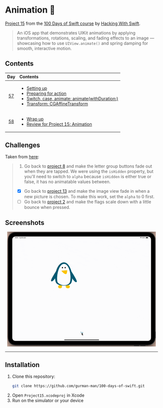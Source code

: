# Animation 🎲

[Project 15](https://www.hackingwithswift.com/read/15/overview) from the [100 Days of Swift course](https://www.hackingwithswift.com/100) by [Hacking With Swift](https://www.hackingwithswift.com/).

>An iOS app that demonstrates UIKit animations by applying transformations, rotations, scaling, and fading effects to an image — showcasing how to use `UIView.animate()` and spring damping for smooth, interactive motion.

## Contents

|                      Day                      | Contents                                                                                                                                                                                                                                                                                                                                                |
|:---------------------------------------------:|:--------------------------------------------------------------------------------------------------------------------------------------------------------------------------------------------------------------------------------------------------------------------------------------------------------------------------------------------------------|
| [57](https://www.hackingwithswift.com/100/57) | <ul><li>[Setting up](https://www.hackingwithswift.com/read/15/1/setting-up)</li><li>[Preparing for action](https://www.hackingwithswift.com/read/15/2)</li><li>[Switch, case, animate: animate(withDuration:)](https://www.hackingwithswift.com/read/15/3)</li><li>[Transform: CGAffineTransform](https://www.hackingwithswift.com/read/15/4)</li></ul> |
| [58](https://www.hackingwithswift.com/100/58) | <ul><li>[Wrap up](https://www.hackingwithswift.com/read/15/5)</li><li>[Review for Project 15: Animation](https://www.hackingwithswift.com/review/hws/project-15-animation)</li></ul>                                                                                                                                                                    | 


## Challenges

Taken from [here](https://www.hackingwithswift.com/read/15/5):

>1. Go back to [project 8](https://github.com/gurman-man/100-days-of-swift/tree/main/Projects/08-LetterQuest) and make the letter group buttons fade out when they are tapped. We were using the `isHidden` property, but you'll need to switch to `alpha` because `isHidden` is either true or false, it has no animatable values between.
>- [x] Go back to [project 13](https://github.com/gurman-man/100-days-of-swift/tree/main/Projects/13-InstaFilter) and make the image view fade in when a new picture is chosen. To make this work, set the `alpha` to 0 first.
>- [ ] Go back to [project 2](https://github.com/gurman-man/100-days-of-swift/tree/main/Projects/02-GuessTheFlag) and make the flags scale down with a little bounce when pressed.

## Screenshots

<div align="center">
  <img src="./Screenshots/1.gif" alt="Main screen" width="490">
</div>

---

## Installation

1. Clone this repository:  
   ```bash
   git clone https://github.com/gurman-man/100-days-of-swift.git
   ```
2. Open `Project15.xcodeproj` in Xcode
3. Run on the simulator or your device

